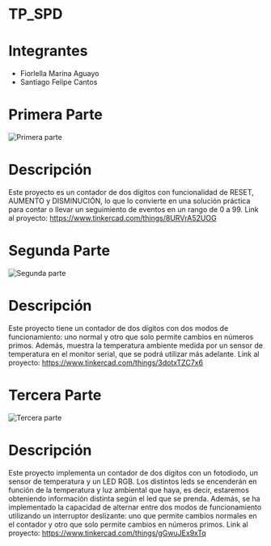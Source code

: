 # TP_SPD

# Integrantes
* Fiorlella Marina Aguayo
* Santiago Felipe Cantos

# Primera Parte
![Primera parte](https://github.com/FiorellaAguayo/TP_SPD/blob/main/im%C3%A1genes/pt1.png)
# Descripción
Este proyecto es un contador de dos dígitos con funcionalidad de RESET, AUMENTO y DISMINUCIÓN, lo que lo convierte en una solución práctica para contar o llevar un seguimiento de eventos en un rango de 0 a 99.
Link al proyecto: https://www.tinkercad.com/things/8URVrA52UOG

# Segunda Parte
![Segunda parte](https://github.com/FiorellaAguayo/TP_SPD/blob/main/im%C3%A1genes/pt2.png)
# Descripción
Este proyecto tiene un contador de dos dígitos con dos modos de funcionamiento: uno normal y otro que solo permite cambios en números primos. Además, muestra la temperatura ambiente medida por un sensor de temperatura en el monitor serial, que se podrá utilizar más adelante.
Link al proyecto: https://www.tinkercad.com/things/3dotxTZC7x6

# Tercera Parte
![Tercera parte](https://github.com/FiorellaAguayo/TP_SPD/blob/main/im%C3%A1genes/pt3.png)
# Descripción
Este proyecto implementa un contador de dos dígitos con un fotodiodo, un sensor de temperatura y un LED RGB. Los distintos leds se encenderán en función de la temperatura y luz ambiental que haya, es decir, estaremos obteniendo información distinta según el led que se prenda. 
Además, se ha implementado la capacidad de alternar entre dos modos de funcionamiento utilizando un interruptor deslizante: uno que permite cambios normales en el contador y otro que solo permite cambios en números primos.
Link al proyecto: https://www.tinkercad.com/things/gGwuJEx9xTq


